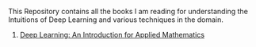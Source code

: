 This Repository contains all the books I am reading for understanding the Intuitions of Deep Learning and various techniques in the domain.
1. [Deep Learning: An Introduction for Applied Mathematics](https://www.nature.com/articles/s41586-021-04086-x)
